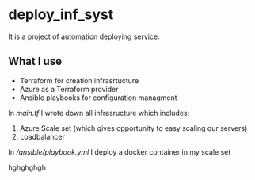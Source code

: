 
# deploy_inf_syst

It is a project of automation deploying service.

## What I use

- Terraform for creation infrasrtucture
- Azure as a Terraform provider
- Ansible playbooks for configuration managment 

In *main.tf* I wrote down all infrasructure which includes:
1. Azure Scale set (which gives opportunity to easy scaling our servers)
2. Loadbalancer

In */ansible/playbook.yml* I deploy a docker container in my scale set

hghghghgh